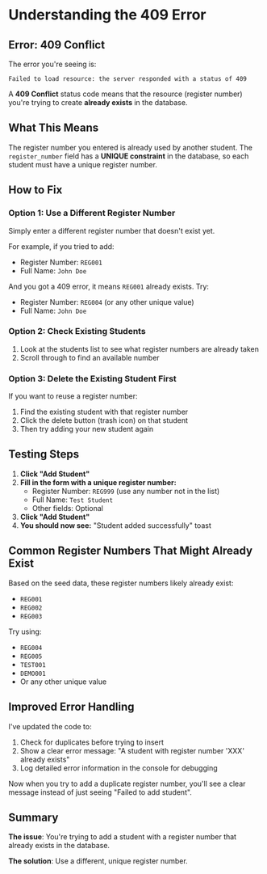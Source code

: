 # Understanding the 409 Error

## Error: 409 Conflict

The error you're seeing is:
```
Failed to load resource: the server responded with a status of 409
```

A **409 Conflict** status code means that the resource (register number) you're trying to create **already exists** in the database.

## What This Means

The register number you entered is already used by another student. The `register_number` field has a **UNIQUE constraint** in the database, so each student must have a unique register number.

## How to Fix

### Option 1: Use a Different Register Number
Simply enter a different register number that doesn't exist yet.

For example, if you tried to add:
- Register Number: `REG001`
- Full Name: `John Doe`

And you got a 409 error, it means `REG001` already exists. Try:
- Register Number: `REG004` (or any other unique value)
- Full Name: `John Doe`

### Option 2: Check Existing Students
1. Look at the students list to see what register numbers are already taken
2. Scroll through to find an available number

### Option 3: Delete the Existing Student First
If you want to reuse a register number:
1. Find the existing student with that register number
2. Click the delete button (trash icon) on that student
3. Then try adding your new student again

## Testing Steps

1. **Click "Add Student"**
2. **Fill in the form with a unique register number:**
   - Register Number: `REG999` (use any number not in the list)
   - Full Name: `Test Student`
   - Other fields: Optional
3. **Click "Add Student"**
4. **You should now see:** "Student added successfully" toast

## Common Register Numbers That Might Already Exist

Based on the seed data, these register numbers likely already exist:
- `REG001`
- `REG002`
- `REG003`

Try using:
- `REG004`
- `REG005`
- `TEST001`
- `DEMO001`
- Or any other unique value

## Improved Error Handling

I've updated the code to:
1. Check for duplicates before trying to insert
2. Show a clear error message: "A student with register number 'XXX' already exists"
3. Log detailed error information in the console for debugging

Now when you try to add a duplicate register number, you'll see a clear message instead of just seeing "Failed to add student".

## Summary

**The issue**: You're trying to add a student with a register number that already exists in the database.

**The solution**: Use a different, unique register number.

